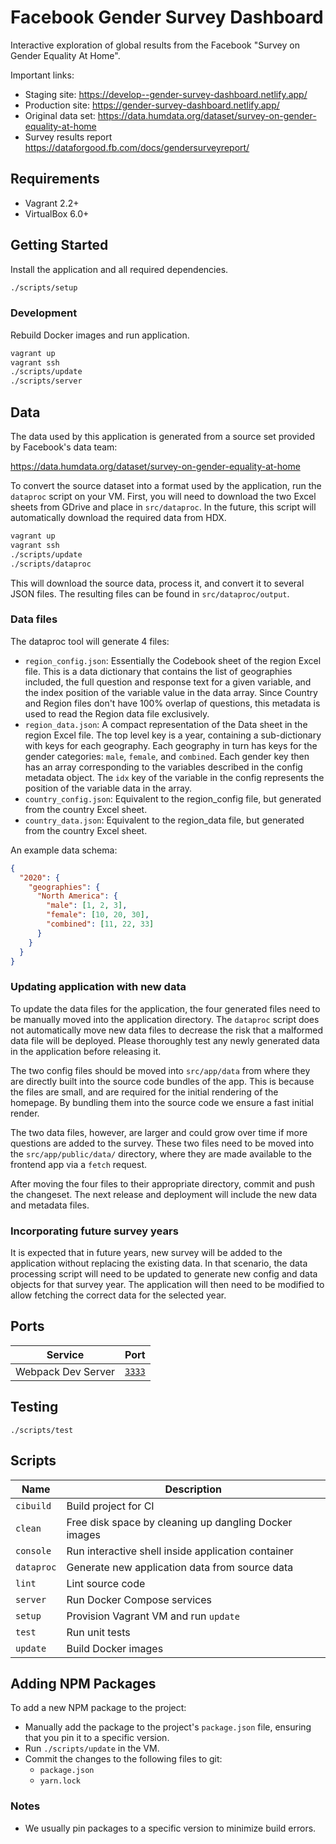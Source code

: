 # Facebook Gender Survey Dashboard

Interactive exploration of global results from the Facebook "Survey on Gender Equality At Home".

Important links:

- Staging site: <https://develop--gender-survey-dashboard.netlify.app/>
- Production site: <https://gender-survey-dashboard.netlify.app/>
- Original data set: <https://data.humdata.org/dataset/survey-on-gender-equality-at-home>
- Survey results report <https://dataforgood.fb.com/docs/gendersurveyreport/>

## Requirements

- Vagrant 2.2+
- VirtualBox 6.0+

## Getting Started

Install the application and all required dependencies.

```sh
./scripts/setup
```

### Development

Rebuild Docker images and run application.

```sh
vagrant up
vagrant ssh
./scripts/update
./scripts/server
```

## Data

The data used by this application is generated from a source set provided by
Facebook's data team:

<https://data.humdata.org/dataset/survey-on-gender-equality-at-home>

To convert the source dataset into a format used by the application, run the
`dataproc` script on your VM. First, you will need to download the two Excel
sheets from GDrive and place in `src/dataproc`. In the future, this script will
automatically download the required data from HDX.

```sh
vagrant up
vagrant ssh
./scripts/update
./scripts/dataproc
```

This will download the source data, process it, and convert it to several JSON files. The
resulting files can be found in `src/dataproc/output`.

### Data files

The dataproc tool will generate 4 files:

- `region_config.json`: Essentially the Codebook sheet of the region Excel file. This is a data dictionary that contains the list of geographies included, the full question and response text for a given variable, and the index position of the variable value in the data array. Since Country and Region files don't have 100% overlap of questions, this metadata is used to read the Region data file exclusively.
- `region_data.json`: A compact representation of the Data sheet in the region Excel file. The top level key is a year, containing a sub-dictionary with keys for each geography. Each geography in turn has keys for the gender categories: `male`, `female`, and `combined`. Each gender key then has an array corresponding to the variables described in the config metadata object. The `idx` key of the variable in the config represents the position of the variable data in the array.
- `country_config.json`: Equivalent to the region_config file, but generated from the country Excel sheet.
- `country_data.json`: Equivalent to the region_data file, but generated from the country Excel sheet.

An example data schema:

```json
{
  "2020": {
    "geographies": {
      "North America": {
        "male": [1, 2, 3],
        "female": [10, 20, 30],
        "combined": [11, 22, 33]
      }
    }
  }
}
```

### Updating application with new data

To update the data files for the application, the four generated files need
to be manually moved into the application directory. The `dataproc` script
does not automatically move new data files to decrease the risk that a
malformed data file will be deployed. Please thoroughly test any newly
generated data in the application before releasing it.

The two config files should be moved into `src/app/data` from where they are
directly built into the source code bundles of the app. This is because the
files are small, and are required for the initial rendering of the homepage.
By bundling them into the source code we ensure a fast initial render.

The two data files, however, are larger and could grow over time if more
questions are added to the survey. These two files need to be moved into the
`src/app/public/data/` directory, where they are made available to the
frontend app via a `fetch` request.

After moving the four files to their appropriate directory, commit and push
the changeset. The next release and deployment will include the new data and
metadata files.

### Incorporating future survey years

It is expected that in future years, new survey will be added to the
application without replacing the existing data. In that scenario, the data
processing script will need to be updated to generate new config and data
objects for that survey year. The application will then need to be modified
to allow fetching the correct data for the selected year.

## Ports

| Service            | Port                            |
| ------------------ | ------------------------------- |
| Webpack Dev Server | [`3333`](http://localhost:3333) |

## Testing

```console
./scripts/test
```

## Scripts

| Name       | Description                                           |
| ---------- | ----------------------------------------------------- |
| `cibuild`  | Build project for CI                                  |
| `clean`    | Free disk space by cleaning up dangling Docker images |
| `console`  | Run interactive shell inside application container    |
| `dataproc` | Generate new application data from source data        |
| `lint`     | Lint source code                                      |
| `server`   | Run Docker Compose services                           |
| `setup`    | Provision Vagrant VM and run `update`                 |
| `test`     | Run unit tests                                        |
| `update`   | Build Docker images                                   |

## Adding NPM Packages

To add a new NPM package to the project:

- Manually add the package to the project's `package.json` file, ensuring that you
  pin it to a specific version.
- Run `./scripts/update` in the VM.
- Commit the changes to the following files to git:
  - `package.json`
  - `yarn.lock`

### Notes

- We usually pin packages to a specific version to minimize build errors.
